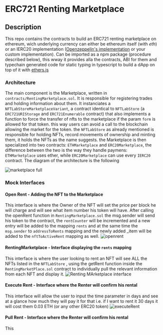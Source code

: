 
# ERC721 Renting Marketplace

## Description

This repo contains the contracts to build an ERC721 renting marketplace on ethereum, wich underlying currency can either be ethereum itself (with _eth_) or an IERC20 implementation ([Openzeppelin's implementation](https://github.com/OpenZeppelin/openzeppelin-contracts/tree/master/contracts/token/ERC20) or your custom implementation). Can be imported as a npm package (procedure described below), this wway it provides alla the contracts, ABI for them and typechain generated code for static typing in typescript to build a dApp on top of it with [ethers.js](https://github.com/ethers-io/ethers.js/)

### Architecture

The main component is the Marketplace, written in `contracts/RentingMarketplace.sol`. It is responsible for registering trades and holding information about them. It instanciates a `NFTLabStoreMarketplaceVariant`, a contract identical to `NFTLabStore` (a `ERC721URIStorage` and `ERC721Enumerable` contract) that also implements a function to force the transfer of nfts to the marketplace if the param `form` is allowed for that token. this way users can avoid a call to the blockchain allowing the market for the token. the `NFTLabStore` as already mentioned is responsible for holding NFTs, record movements of ownership and minting them, it holds the NFTs as the name suggests. the Marketplace is then specialized into two contracts: `ETHMarketplace` and `ERC20Marketplace`, the difference between the two is the way they handle paymens: `ETHMarketplace` uses ether, while `ERC20Marketplace` can use every `IERC20` contract. The diagram of the architecture is the following


![marketplace full](https://user-images.githubusercontent.com/65864145/147574529-c1f1d385-10e0-429c-8cb8-97f77b52e6dd.png)


### Mock Interfaces

#### Open Rent - Adding the NFT to the Marketplace
This interface is where the Owner of the NFT will set the price per block he will charge and will see what item number his token will have. After calling the openRent function in `RentingMarketplace.sol` the msg.sender will send his token to the contract, the `rentCounter` will be incremented and a new entry will be added to the mapping `rents` and at the same time the `msg.sender` to `addressToRents` mapping and the newly added _item will be added to the `nftToActiveRent` mapping as well.
![openrent](https://user-images.githubusercontent.com/65864145/147577224-60cd2b48-6a53-445d-9a1f-0d808095b8b9.png)

#### RentingMarketplace - Interface displaying the `rents` mapping
This interface is where the user looking to rent an NFT will see ALL the NFTs listed in the `NFTLabStore` , using the getRent function inside the `RentingMarketPlace.sol` contract to individually pull the relevant information from each NFT and display it. 
![Renting MArketplace interface](https://user-images.githubusercontent.com/65864145/147577448-d29a1b77-7676-4939-ad59-c0da07f5a834.png)

#### Execute Rent - Interface where the Renter will confirm his rental 
This interface will allow the user to input the time parameter in days and see at a glance how much they will pay it for that i.e. if I want to rent it 30 days it will cost them 0.03 ETH (or any other ERC20 token)
![executeRent](https://user-images.githubusercontent.com/65864145/147577892-d3173415-670c-4887-b772-9a3ee0122ac2.png)

#### Pull Rent - Interface where the Renter will confirm his rental 
This 
